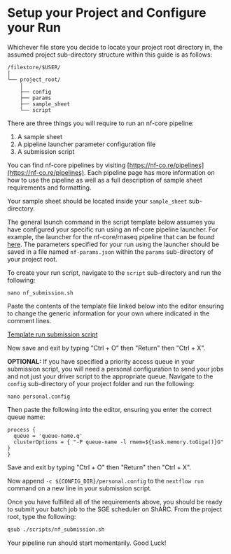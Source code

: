 # Setup your Project and Configure your Run

Whichever file store you decide to locate your project root directory in, the assumed project sub-directory structure within this guide is as follows:

```
/filestore/$USER/
│
└── project_root/
    │
    ├── config
    ├── params
    ├── sample_sheet
    └── script
```

There are three things you will require to run an nf-core pipeline:

1. A sample sheet
2. A pipeline launcher parameter configuration file
3. A submission script

You can find nf-core pipelines by visiting [https://nf-co.re/pipelines](https://nf-co.re/pipelines). Each pipeline page has more information on how to use the pipeline as well as a full description of sample sheet requirements and formatting.

Your sample sheet should be located inside your `sample_sheet` sub-directory.

The general launch command in the script template below assumes you have configured your specific run using an nf-core pipeline launcher. For example, the launcher for the nf-core/rnaseq pipeline that can be found [here](https://nf-co.re/launch?pipeline=rnaseq). The parameters specified for your run using the launcher should be saved in a file named `nf-params.json` within the `params` sub-directory of your project root.

To create your run script, navigate to the `script` sub-directory and run the following:

```shell
nano nf_submission.sh
```

Paste the contents of the template file linked below into the editor ensuring to change the generic information for your own where indicated in the comment lines.

[Template run submission script](../templates/script/run_script_template.sh)

Now save and exit by typing "Ctrl + O" then "Return" then "Ctrl + X".

**OPTIONAL:** If you have specified a priority access queue in your submission script, you will need a personal configuration to send your jobs and not just your driver script to the appropriate queue. Navigate to the `config` sub-directory of your project folder and run the following:

```shell
nano personal.config
```

Then paste the following into the editor, ensuring you enter the correct queue name:

```
process {
  queue = 'queue-name.q'
  clusterOptions = { "-P queue-name -l rmem=${task.memory.toGiga()}G" }
}
```

Save and exit by typing "Ctrl + O" then "Return" then "Ctrl + X".

Now append `-c ${CONFIG_DIR}/personal.config` to the `nextflow run` command on a new line in your submission script.

Once you have fulfilled all of the requirements above, you should be ready to submit your batch job to the SGE scheduler on ShARC. From the project root, type the following:

```bash
qsub ./scripts/nf_submission.sh
```

Your pipeline run should start momentarily. Good Luck!
